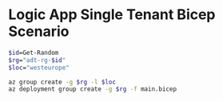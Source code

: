 # Logic App Single Tenant Bicep Scenario

```sh
$id=Get-Random
$rg="adt-rg-$id"
$loc="westeurope"

az group create -g $rg -l $loc
az deployment group create -g $rg -f main.bicep
```